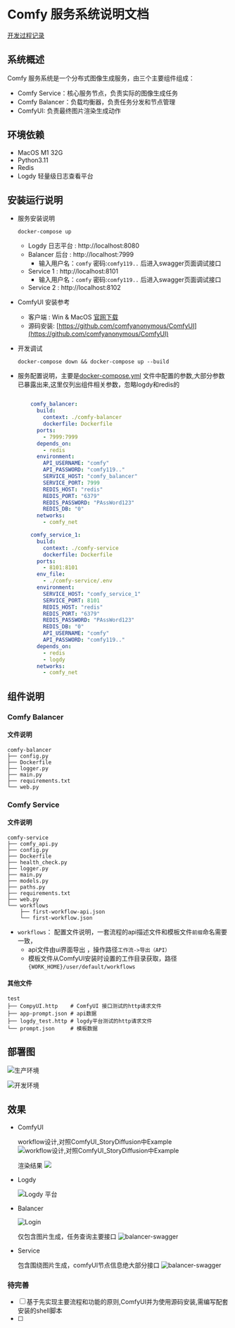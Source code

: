 # Comfy 服务系统说明文档

[开发过程记录](Document.md)


## 系统概述

Comfy 服务系统是一个分布式图像生成服务，由三个主要组件组成：
- Comfy Service：核心服务节点，负责实际的图像生成任务
- Comfy Balancer：负载均衡器，负责任务分发和节点管理
- ComfyUI: 负责最终图片渲染生成动作 


## 环境依赖
- MacOS M1 32G
- Python3.11
- Redis
- Logdy 轻量级日志查看平台 

## 安装运行说明

- 服务安装说明
  ```shell
  docker-compose up
  ```
  - Logdy 日志平台 : http://localhost:8080
  - Balancer 后台 : http://localhost:7999
    - 输入用户名：`comfy` 密码:`comfy119..` 后进入swagger页面调试接口
  - Service 1 : http://localhost:8101
    - 输入用户名：`comfy` 密码:`comfy119..` 后进入swagger页面调试接口
  - Service 2 : http://localhost:8102
  
- ComfyUI 安装参考
  - 客户端 : Win & MacOS [官网下载](https://www.comfy.org/download)
  - 源码安装: [https://github.com/comfyanonymous/ComfyUI](https://github.com/comfyanonymous/ComfyUI)

- 开发调试
  ```shell
  docker-compose down && docker-compose up --build
  ``` 
- 服务配置说明，主要是[docker-compose.yml](docker-compose.yml) 文件中配置的参数,大部分参数已暴露出来,这里仅列出组件相关参数，忽略logdy和redis的
  ```yaml

      comfy_balancer:
        build:
          context: ./comfy-balancer
          dockerfile: Dockerfile
        ports:
          - 7999:7999
        depends_on:
          - redis
        environment:
          API_USERNAME: "comfy"
          API_PASSWORD: "comfy119.."
          SERVICE_HOST: "comfy_balancer"
          SERVICE_PORT: 7999
          REDIS_HOST: "redis"
          REDIS_PORT: "6379"
          REDIS_PASSWORD: "PAssWord123"
          REDIS_DB: "0"
        networks:
          - comfy_net

      comfy_service_1:
        build:
          context: ./comfy-service
          dockerfile: Dockerfile
        ports:
          - 8101:8101
        env_file:
          - ./comfy-service/.env
        environment:
          SERVICE_HOST: "comfy_service_1"
          SERVICE_PORT: 8101
          REDIS_HOST: "redis"
          REDIS_PORT: "6379"
          REDIS_PASSWORD: "PAssWord123"
          REDIS_DB: "0"
          API_USERNAME: "comfy"
          API_PASSWORD: "comfy119.."
        depends_on:
          - redis
          - logdy
        networks:
          - comfy_net
  ``` 

## 组件说明

### Comfy Balancer

#### 文件说明

```shell
comfy-balancer
├── config.py
├── Dockerfile
├── logger.py
├── main.py
├── requirements.txt
└── web.py
```

### Comfy Service

#### 文件说明

```shell
comfy-service
├── comfy_api.py
├── config.py
├── Dockerfile
├── health_check.py
├── logger.py                 
├── main.py
├── models.py
├── paths.py
├── requirements.txt
├── web.py
└── workflows
    ├── first-workflow-api.json
    └── first-workflow.json
```

- `workflows`： 配置文件说明，一套流程的api描述文件和模板文件`前缀`命名需要一致，
  - api文件由ui界面导出 ，操作路径`工作流->导出（API）`
  - 模板文件从ComfyUI安装时设置的工作目录获取，路径`{WORK_HOME}/user/default/workflows`

#### 其他文件

```shell
test
├── CompyUI.http    # ComfyUI 接口测试的http请求文件
├── app-prompt.json # api数据
├── logdy_test.http # logdy平台测试的http请求文件
└── prompt.json     # 模板数据
```

## 部署图

![](Screenshot/deploy-prod.png "生产环境")

![](Screenshot/deploy-dev.png "开发环境")

## 效果

- ComfyUI

  workflow设计,对照ComfyUI_StoryDiffusion中Example 
  ![](Screenshot/first-workflow-comfyUI.png "workflow设计,对照ComfyUI_StoryDiffusion中Example") 
  
  渲染结果
  ![](Screenshot/first-workflow-result.png "")  
  
- Logdy 

  ![](Screenshot/logdy.png "Logdy 平台")

- Balancer

  ![](Screenshot/balancer-login.png "Login")

  仅包含图片生成，任务查询主要接口
  ![](Screenshot/balancer-swagger.png "balancer-swagger")

- Service

  包含围绕图片生成，comfyUI节点信息绝大部分接口
  ![](Screenshot/service-swagger.png "balancer-swagger")


### 待完善

- [ ] 基于先实现主要流程和功能的原则,ComfyUI并为使用源码安装,需编写配套安装的shell脚本
- [ ] 



